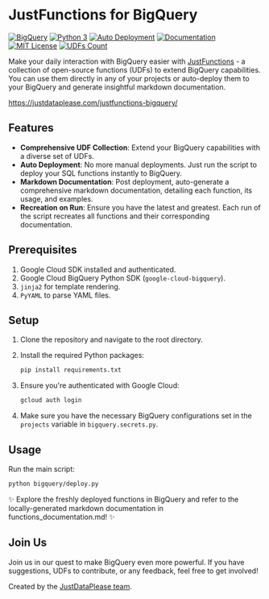 # JustFunctions for BigQuery

[![BigQuery](https://img.shields.io/badge/Platform-BigQuery-yellow.svg)](#)
[![Python 3](https://img.shields.io/badge/python-3-blue.svg)](#)
[![Auto Deployment](https://img.shields.io/badge/Deployment-Auto-green)](#)
[![Documentation](https://img.shields.io/badge/Documentation-Markdown-blue)](#)
[![MIT License](https://img.shields.io/badge/license-MIT-blue.svg)](https://opensource.org/licenses/MIT)
[![UDFs Count](https://img.shields.io/badge/UDFs-Count-blue)](#)

Make your daily interaction with BigQuery easier
with [JustFunctions](https://justdataplease.com/justfunctions-bigquery/) - a collection of open-source functions (UDFs)
to extend BigQuery capabilities.
You can use them directly in any of your projects or auto-deploy them to your BigQuery and generate insightful markdown
documentation.

https://justdataplease.com/justfunctions-bigquery/

## Features

- **Comprehensive UDF Collection**: Extend your BigQuery capabilities with a diverse set of UDFs.
- **Auto Deployment**: No more manual deployments. Just run the script to deploy your SQL functions instantly to
  BigQuery.
- **Markdown Documentation**: Post deployment, auto-generate a comprehensive markdown documentation, detailing each
  function, its usage, and examples.
- **Recreation on Run**: Ensure you have the latest and greatest. Each run of the script recreates all functions and
  their corresponding documentation.

## Prerequisites

1. Google Cloud SDK installed and authenticated.
2. Google Cloud BigQuery Python SDK (`google-cloud-bigquery`).
3. `jinja2` for template rendering.
4. `PyYAML` to parse YAML files.

## Setup

1. Clone the repository and navigate to the root directory.
2. Install the required Python packages:
    ```bash
    pip install requirements.txt
    ```

3. Ensure you're authenticated with Google Cloud:
    ```bash
    gcloud auth login
    ```

4. Make sure you have the necessary BigQuery configurations set in the `projects` variable in `bigquery.secrets.py`.

## Usage

Run the main script:

```bash
python bigquery/deploy.py
```

✨ Explore the freshly deployed functions in BigQuery and refer to the locally-generated markdown documentation in functions_documentation.md! ✨


## Join Us

Join us in our quest to make BigQuery even more powerful. If you have suggestions, UDFs to contribute, or any feedback,
feel free to get involved!

Created by the [JustDataPlease team](https://justdataplease.com).
